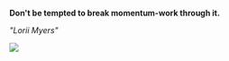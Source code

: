 **Don't be tempted to break momentum-work through it.**

*"Lorii Myers"*

![](https://api.nosense.lol/ghvc/?username=cdfrm)